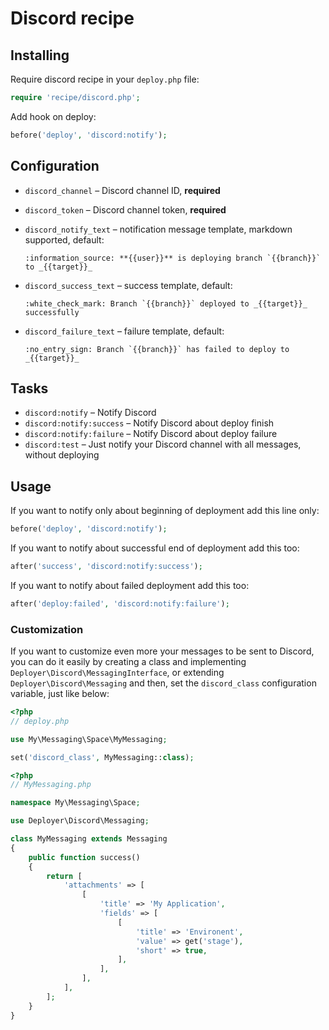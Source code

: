 # Discord recipe

## Installing

Require discord recipe in your `deploy.php` file:

```php
require 'recipe/discord.php';
```

Add hook on deploy:
 
```php
before('deploy', 'discord:notify');
```

## Configuration

- `discord_channel` – Discord channel ID, **required** 
- `discord_token` – Discord channel token, **required**

- `discord_notify_text` – notification message template, markdown supported, default:
  ```
  :information_source: **{{user}}** is deploying branch `{{branch}}` to _{{target}}_
  ```
- `discord_success_text` – success template, default:
  ```
  :white_check_mark: Branch `{{branch}}` deployed to _{{target}}_ successfully
  ```
- `discord_failure_text` – failure template, default:
  ```
  :no_entry_sign: Branch `{{branch}}` has failed to deploy to _{{target}}_

## Tasks

- `discord:notify` – Notify Discord
- `discord:notify:success` – Notify Discord about deploy finish
- `discord:notify:failure` – Notify Discord about deploy failure
- `discord:test` – Just notify your Discord channel with all messages, without deploying

## Usage

If you want to notify only about beginning of deployment add this line only:

```php
before('deploy', 'discord:notify');
```

If you want to notify about successful end of deployment add this too:

```php
after('success', 'discord:notify:success');
```

If you want to notify about failed deployment add this too:

```php
after('deploy:failed', 'discord:notify:failure');
```

### Customization

If you want to customize even more your messages to be sent to Discord, you can do it easily by creating a class and implementing `Deployer\Discord\MessagingInterface`, or extending `Deployer\Discord\Messaging` and then, set the `discord_class` configuration variable, just like below:

```php
<?php
// deploy.php

use My\Messaging\Space\MyMessaging;

set('discord_class', MyMessaging::class);
```

```php
<?php
// MyMessaging.php

namespace My\Messaging\Space;

use Deployer\Discord\Messaging;

class MyMessaging extends Messaging
{
    public function success()
    {
        return [
            'attachments' => [
                [
                    'title' => 'My Application',
                    'fields' => [
                        [
                            'title' => 'Environent',
                            'value' => get('stage'),
                            'short' => true,
                        ],
                    ],
                ],
            ],
        ];
    }
}
```
